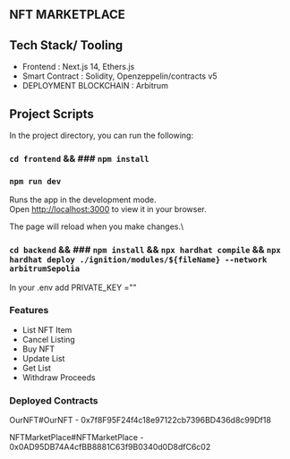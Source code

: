 ## NFT MARKETPLACE

## Tech Stack/ Tooling
- Frontend : Next.js 14, Ethers.js
- Smart Contract : Solidity, Openzeppelin/contracts v5
- DEPLOYMENT BLOCKCHAIN : Arbitrum

## Project Scripts

In the project directory, you can run the following:
### `cd frontend` &&  ### `npm install`


### `npm run dev`

Runs the app in the development mode.\
Open [http://localhost:3000](http://localhost:3000) to view it in your browser.

The page will reload when you make changes.\


### `cd backend` && ### `npm install` && `npx hardhat compile` && `npx hardhat deploy ./ignition/modules/${fileName} --network arbitrumSepolia` 

In your .env add PRIVATE_KEY ="<walletprivatekey>"

### Features
- List NFT Item
- Cancel Listing
- Buy NFT
- Update List
- Get List
- Withdraw Proceeds

### Deployed Contracts

OurNFT#OurNFT - 0x7f8F95F24f4c18e97122cb7396BD436d8c99Df18

NFTMarketPlace#NFTMarketPlace - 0x0AD95DB74A4cfBB8881C63f9B0340d0D8dfC6c02
